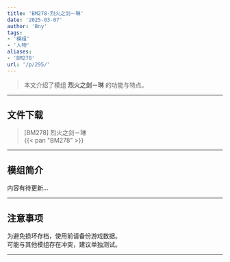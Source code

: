 ```yaml
---
title: 'BM278-烈火之剑－琳'
date: '2025-03-07'
author: 'Bny'
tags:
- '模组'
- '人物'
aliases:
- 'BM278'
url: '/p/295/'
---
```


> 本文介绍了模组 **烈火之剑－琳** 的功能与特点。

---

## 文件下载

> [BM278] 烈火之剑－琳  
{{< pan "BM278" >}}  

---

## 模组简介

>  
内容有待更新...  

---

## 注意事项

>  
为避免损坏存档，使用前请备份游戏数据。  
可能与其他模组存在冲突，建议单独测试。  

---

